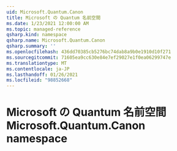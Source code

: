 ```yaml
---
uid: Microsoft.Quantum.Canon
title: Microsoft の Quantum 名前空間
ms.date: 1/23/2021 12:00:00 AM
ms.topic: managed-reference
qsharp.kind: namespace
qsharp.name: Microsoft.Quantum.Canon
qsharp.summary: ''
ms.openlocfilehash: 436dd70385cb5276bc74dab8a9b0e1910d10f271
ms.sourcegitcommit: 71605ea9cc630e84e7ef29027e1f0ea06299747e
ms.translationtype: MT
ms.contentlocale: ja-JP
ms.lasthandoff: 01/26/2021
ms.locfileid: "98852668"
---
```

# <a name="microsoftquantumcanon-namespace"></a><span data-ttu-id="97ddd-102">Microsoft の Quantum 名前空間</span><span class="sxs-lookup"><span data-stu-id="97ddd-102">Microsoft.Quantum.Canon namespace</span></span>



